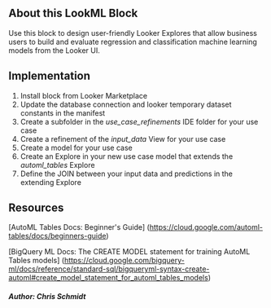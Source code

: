 ## About this LookML Block

Use this block to design user-friendly Looker Explores that allow business users to build and evaluate regression and classification machine learning models from the Looker UI.


## Implementation

1. Install block from Looker Marketplace
2. Update the database connection and looker temporary dataset constants in the manifest
3. Create a subfolder in the *use_case_refinements* IDE folder for your use case
4. Create a refinement of the *input_data* View for your use case
5. Create a model for your use case
6. Create an Explore in your new use case model that extends the *automl_tables* Explore
7. Define the JOIN between your input data and predictions in the extending Explore


## Resources

[AutoML Tables Docs: Beginner's Guide]
(https://cloud.google.com/automl-tables/docs/beginners-guide)

[BigQuery ML Docs: The CREATE MODEL statement for training AutoML Tables models]
(https://cloud.google.com/bigquery-ml/docs/reference/standard-sql/bigqueryml-syntax-create-automl#create_model_statement_for_automl_tables_models)



##### Author: Chris Schmidt

